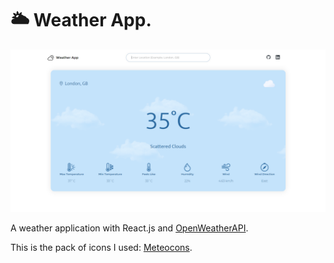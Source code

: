 # 🌥 Weather App.

![Weather App](./public/github/weather-app.png)

A weather application with React.js and [OpenWeatherAPI](https://openweathermap.org).

This is the pack of icons I used: [Meteocons](https://bas.dev/work/meteocons).
